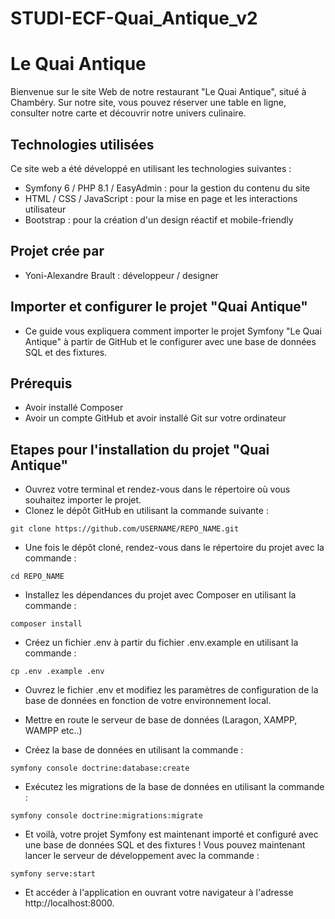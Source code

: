 # STUDI-ECF-Quai_Antique_v2

# Le Quai Antique

Bienvenue sur le site Web de notre restaurant "Le Quai Antique", situé à Chambéry. Sur notre site, vous pouvez réserver une table en ligne, consulter notre carte et découvrir notre univers culinaire.

## Technologies utilisées

Ce site web a été développé en utilisant les technologies suivantes :

- Symfony 6 / PHP 8.1 / EasyAdmin : pour la gestion du contenu du site
- HTML / CSS / JavaScript : pour la mise en page et les interactions utilisateur
- Bootstrap : pour la création d'un design réactif et mobile-friendly

## Projet crée par

- Yoni-Alexandre Brault : développeur / designer

## Importer et configurer le projet "Quai Antique"

- Ce guide vous expliquera comment importer le projet Symfony "Le Quai Antique" à partir de GitHub et le configurer avec une base de données SQL et des fixtures.

## Prérequis

- Avoir installé Composer
- Avoir un compte GitHub et avoir installé Git sur votre ordinateur

## Etapes pour l'installation du projet "Quai Antique"

- Ouvrez votre terminal et rendez-vous dans le répertoire où vous souhaitez importer le projet.
- Clonez le dépôt GitHub en utilisant la commande suivante :

```git clone https://github.com/USERNAME/REPO_NAME.git```

- Une fois le dépôt cloné, rendez-vous dans le répertoire du projet avec la commande :

```cd REPO_NAME```

- Installez les dépendances du projet avec Composer en utilisant la commande :

```composer install```

- Créez un fichier .env à partir du fichier .env.example en utilisant la commande :

```cp .env .example .env```

- Ouvrez le fichier .env et modifiez les paramètres de configuration de la base de données en fonction de votre environnement local.

- Mettre en route le serveur de base de données (Laragon, XAMPP, WAMPP etc..)

- Créez la base de données en utilisant la commande :

```symfony console doctrine:database:create```

- Exécutez les migrations de la base de données en utilisant la commande :

```symfony console doctrine:migrations:migrate```

- Et voilà, votre projet Symfony est maintenant importé et configuré avec une base de données SQL et des fixtures ! Vous pouvez maintenant lancer le serveur de développement avec la commande :

```symfony serve:start```

- Et accéder à l'application en ouvrant votre navigateur à l'adresse http://localhost:8000.

